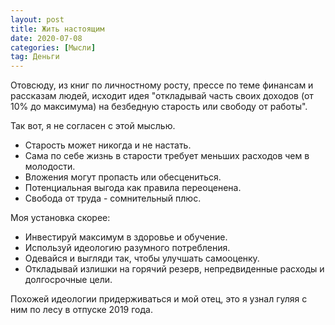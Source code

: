 ```yaml
---
layout: post
title: Жить настоящим
date: 2020-07-08
categories: [Мысли]
tag: Деньги
---
```


Отовсюду, из книг по личностному росту, прессе по теме финансам и рассказам людей, исходит идея "откладывай часть своих доходов (от 10% до максимума) на безбедную старость или свободу от работы".

Так вот, я не согласен с этой мыслью.

- Старость может никогда и не настать.
- Сама по себе жизнь в старости требует меньших расходов чем в молодости.
- Вложения могут пропасть или обесцениться.
- Потенциальная выгода как правила переоценена.
- Свобода от труда - сомнительный плюс.

Моя установка скорее:

- Инвестируй максимум в здоровье и обучение.
- Используй идеологию разумного потребления.
- Одевайся и выгляди так, чтобы улучшать самооценку.
- Откладывай излишки на горячий резерв, непредвиденные расходы и долгосрочные цели.

Похожей идеологии придерживаться и мой отец, это я узнал гуляя с ним по лесу в отпуске 2019 года.
